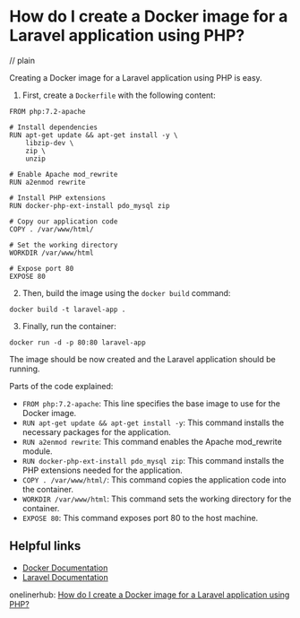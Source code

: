 # How do I create a Docker image for a Laravel application using PHP?
// plain

Creating a Docker image for a Laravel application using PHP is easy.

1. First, create a `Dockerfile` with the following content:

```
FROM php:7.2-apache

# Install dependencies
RUN apt-get update && apt-get install -y \
    libzip-dev \
    zip \
    unzip

# Enable Apache mod_rewrite
RUN a2enmod rewrite

# Install PHP extensions
RUN docker-php-ext-install pdo_mysql zip

# Copy our application code
COPY . /var/www/html/

# Set the working directory
WORKDIR /var/www/html

# Expose port 80
EXPOSE 80
```

2. Then, build the image using the `docker build` command:

```
docker build -t laravel-app .
```

3. Finally, run the container:

```
docker run -d -p 80:80 laravel-app
```

The image should be now created and the Laravel application should be running.

Parts of the code explained:

* `FROM php:7.2-apache`: This line specifies the base image to use for the Docker image.
* `RUN apt-get update && apt-get install -y`: This command installs the necessary packages for the application.
* `RUN a2enmod rewrite`: This command enables the Apache mod_rewrite module.
* `RUN docker-php-ext-install pdo_mysql zip`: This command installs the PHP extensions needed for the application.
* `COPY . /var/www/html/`: This command copies the application code into the container.
* `WORKDIR /var/www/html`: This command sets the working directory for the container.
* `EXPOSE 80`: This command exposes port 80 to the host machine.

## Helpful links

* [Docker Documentation](https://docs.docker.com/)
* [Laravel Documentation](https://laravel.com/docs)

onelinerhub: [How do I create a Docker image for a Laravel application using PHP?](https://onelinerhub.com/php-laravel/how-do-i-create-a-docker-image-for-a-laravel-application-using-php)